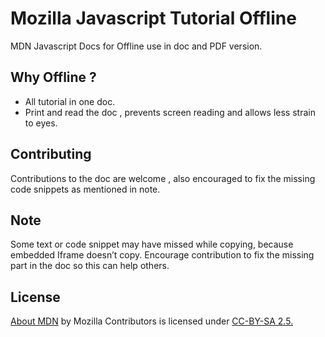 # Mozilla Javascript Tutorial Offline

MDN Javascript Docs for Offline use in doc and PDF version.

## Why Offline ?


* All tutorial in one doc.
* Print and read the doc , prevents screen reading and allows less strain to eyes.


## Contributing

Contributions to the doc are welcome , also encouraged to fix the missing code snippets as mentioned in note.


## Note

Some text or code snippet may have missed while copying, because embedded Iframe doesn’t copy.
Encourage contribution to fix the missing part in the doc so this can help others.


## License

[About MDN](https://developer.mozilla.org/en-US/docs/MDN/About) by Mozilla Contributors is licensed under [CC-BY-SA 2.5.](https://creativecommons.org/licenses/by-sa/2.5/)

